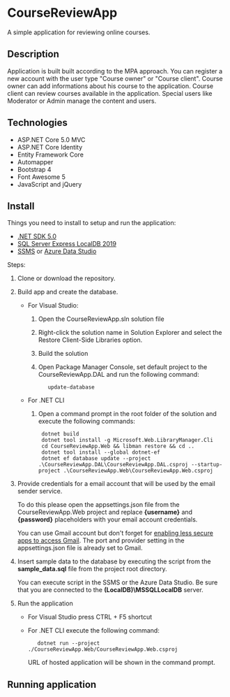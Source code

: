 # CourseReviewApp

A simple application for reviewing online courses.

## Description

Application is built built according to the MPA approach. You can register a new account with the user type "Course owner" or "Course client".
Course owner can add informations about his course to the application. Course client can review courses available in the application.
Special users like Moderator or Admin manage the content and users.

## Technologies

* ASP.NET Core 5.0 MVC
* ASP.NET Core Identity
* Entity Framework Core
* Automapper
* Bootstrap 4
* Font Awesome 5
* JavaScript and jQuery

## Install

Things you need to install to setup and run the application:

* [.NET SDK 5.0](https://dotnet.microsoft.com/en-us/download/dotnet/5.0)
* [SQL Server Express LocalDB 2019](https://docs.microsoft.com/en-us/sql/database-engine/configure-windows/sql-server-express-localdb?view=sql-server-ver15)
* [SSMS](https://docs.microsoft.com/en-us/sql/ssms/download-sql-server-management-studio-ssms?view=sql-server-ver15) or [Azure Data Studio](https://docs.microsoft.com/en-us/sql/azure-data-studio/download-azure-data-studio?view=sql-server-ver15)

Steps:

1. Clone or download the repository.

2. Build app and create the database.
   * For Visual Studio:    
      1. Open the CourseReviewApp.sln solution file
      2. Right-click the solution name in Solution Explorer and select the Restore Client-Side Libraries option.
      3. Build the solution
      4. Open Package Manager Console, set default project to the CourseReviewApp.DAL and run the following command:
   
                update-database          

   * For .NET CLI
        1. Open a command prompt in the root folder of the solution and execute the following commands:
   
                dotnet build
                dotnet tool install -g Microsoft.Web.LibraryManager.Cli
                cd CourseReviewApp.Web && libman restore && cd ..
                dotnet tool install --global dotnet-ef
                dotnet ef database update --project .\CourseReviewApp.DAL\CourseReviewApp.DAL.csproj --startup-project .\CourseReviewApp.Web\CourseReviewApp.Web.csproj
3. Provide credentials for a email account that will be used by the email sender service.
   
   To do this please open the appsettings.json file from the CourseReviewApp.Web project and replace **{username}** and **{password}** placeholders with your email account credentials.
   
   You can use Gmail account but don't forget for [enabling less secure apps to access Gmail](https://www.youtube.com/watch?v=Ee7PDsbfOUI). The port and provider setting in the appsettings.json file is already set to Gmail.
4. Insert sample data to the database by executing the script from the **sample_data.sql** file from the project root directory.

   You can execute script in the SSMS or the Azure Data Studio.
   Be sure that you are connected to the **(LocalDB)\MSSQLLocalDB** server.
   
5. Run the application
   * For Visual Studio press CTRL + F5 shortcut
   * For .NET CLI execute the following command:
  
            dotnet run --project ./CourseReviewApp.Web/CourseReviewApp.Web.csproj
   
      URL of hosted application will be shown in the command prompt.

## Running application

